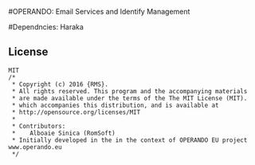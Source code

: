 
#OPERANDO: Email Services and Identify Management  
  
#Dependncies: 
 Haraka

## License
    MIT    
    /*
     * Copyright (c) 2016 {RMS}.
     * All rights reserved. This program and the accompanying materials
     * are made available under the terms of the The MIT License (MIT).
     * which accompanies this distribution, and is available at
     * http://opensource.org/licenses/MIT
     *
     * Contributors:
     *    Alboaie Sinica (RomSoft)
     * Initially developed in the in the context of OPERANDO EU project www.operando.eu
     */

